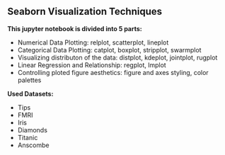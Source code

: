 ## Seaborn Visualization Techniques 

**This jupyter notebook is divided into 5 parts:**
* Numerical Data Plotting: relplot, scatterplot, lineplot
* Categorical Data Plotting: catplot, boxplot, stripplot, swarmplot
* Visualizing distributon of the data: distplot, kdeplot, jointplot, rugplot
* Linear Regression and Relationship: regplot, lmplot
* Controlling ploted figure aesthetics: figure and axes styling, color palettes 

**Used Datasets:**
- Tips
- FMRI
- Iris
- Diamonds
- Titanic
- Anscombe
